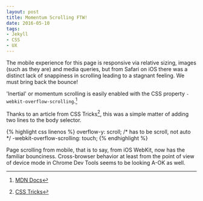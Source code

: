 ```yaml
---
layout: post
title: Momentum Scrolling FTW!
date: 2016-05-10
tags: 
- Jekyll
- CSS
- UX
---
```


The mobile experience for this page is responsive via relative sizing, images (such as they are) and media queries, but from Safari on iOS there was a distinct lack of snappiness in scrolling leading to a stagnant feeling. We must bring back the bounce! <!-- more -->

'Inertial' or momentum scrolling is easily enabled with the CSS property `-webkit-overflow-scrolling`.[^fn-1]

Thanks to an article from CSS Tricks[^fn-2], this was a simple matter of adding two lines to the body selector. 

{% highlight css linenos %}
  overflow-y: scroll; /* has to be scroll, not auto */
  -webkit-overflow-scrolling: touch;
{% endhighlight %}

Page scrolling from mobile, that is to say, from iOS WebKit, now has the familiar bounciness. Cross-browser behavior at least from the point of view of device mode in Chrome Dev Tools seems to be looking A-OK as well. 

[^fn-1]: [MDN Docs](https://developer.mozilla.org/en-US/docs/Web/CSS/-webkit-overflow-scrolling)
[^fn-2]: [CSS Tricks](https://css-tricks.com/snippets/css/momentum-scrolling-on-ios-overflow-elements/)
